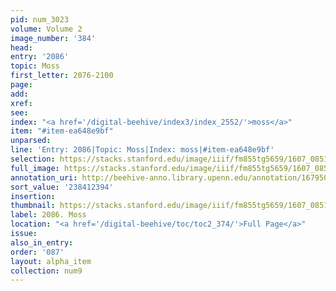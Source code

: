 ```yaml
---
pid: num_3023
volume: Volume 2
image_number: '384'
head:
entry: '2086'
topic: Moss
first_letter: 2076-2100
page:
add:
xref:
see:
index: "<a href='/digital-beehive/index3/index_2552/'>moss</a>"
item: "#item-ea648e9bf"
unparsed:
line: 'Entry: 2086|Topic: Moss|Index: moss|#item-ea648e9bf'
selection: https://stacks.stanford.edu/image/iiif/fm855tg5659/1607_0851/883,2394,2821,183/full/0/default.jpg
full_image: https://stacks.stanford.edu/image/iiif/fm855tg5659/1607_0851/full/full/0/default.jpg
annotation_uri: http://beehive-anno.library.upenn.edu/annotation/1679500101603
sort_value: '238412394'
insertion:
thumbnail: https://stacks.stanford.edu/image/iiif/fm855tg5659/1607_0851/883,2394,600,180/250,/0/default.jpg
label: 2086. Moss
location: "<a href='/digital-beehive/toc/toc2_374/'>Full Page</a>"
issue:
also_in_entry:
order: '087'
layout: alpha_item
collection: num9
---
```

